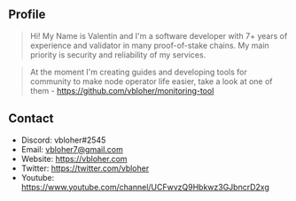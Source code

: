 ## Profile
> Hi! My Name is Valentin and I'm a software developer with 7+ years of experience and validator in many proof-of-stake chains. My main priority is security and reliability of my services.

> At the moment I'm creating guides and developing tools for community to make node operator life easier, take a look at one of them - https://github.com/vbloher/monitoring-tool

## Contact
- Discord: vbloher#2545
- Email: vbloher7@gmail.com
- Website: https://vbloher.com
- Twitter: https://twitter.com/vbloher
- Youtube: https://www.youtube.com/channel/UCFwvzQ9Hbkwz3GJbncrD2xg
